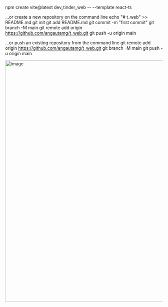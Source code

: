 npm create vite@latest dev_tinder_web -- --template react-ts

…or create a new repository on the command line
echo "# t_web" >> README.md
git init
git add README.md
git commit -m "first commit"
git branch -M main
git remote add origin https://github.com/angautamg/t_web.git
git push -u origin main


…or push an existing repository from the command line
git remote add origin https://github.com/angautamg/t_web.git
git branch -M main
git push -u origin main

<img width="1366" height="768" alt="image" src="https://github.com/user-attachments/assets/ea2bfc49-4d6e-4c34-8e4d-71c8d7ebf4f4" />
